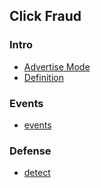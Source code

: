 ## Click Fraud

### Intro
- [Advertise Mode](./admode.md)
- [Definition](./define.md)



### Events
- [events](./events.md)

### Defense
- [detect](./detect.md)
